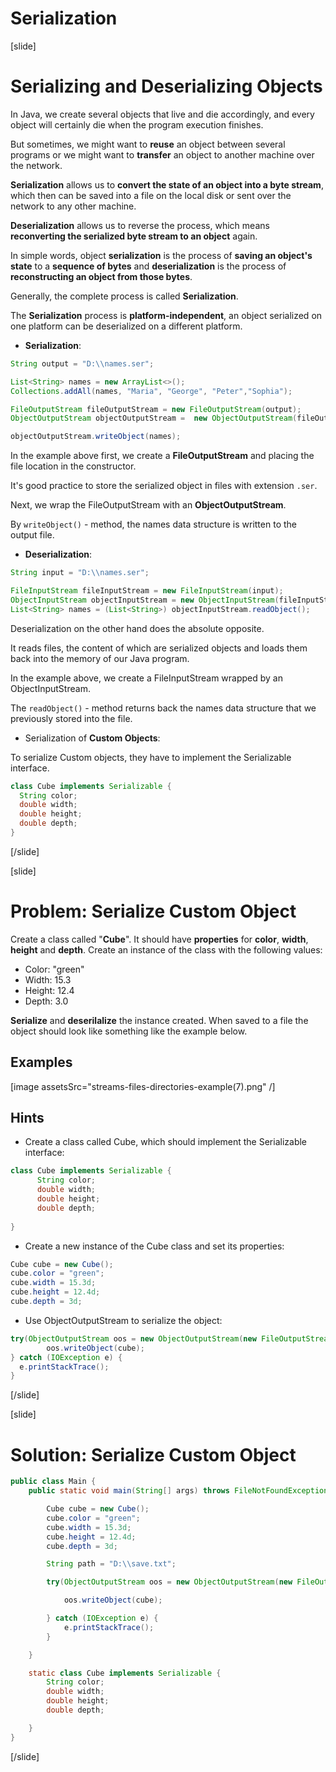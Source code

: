 # Serialization

[slide]

# Serializing and Deserializing Objects

In Java, we create several objects that live and die accordingly, and every object will certainly die when the program execution finishes.

But sometimes, we might want to **reuse** an object between several programs or we might want to **transfer** an object to another machine over the network.

**Serialization** allows us to **convert the state of an object into a byte stream**, which then can be saved into a file on the local disk or sent over the network to any other machine. 

**Deserialization** allows us to reverse the process, which means **reconverting the serialized byte stream to an object** again.

In simple words, object **serialization** is the process of **saving an object's state** to a **sequence of bytes** and **deserialization** is the process of **reconstructing an object from those bytes**.

Generally, the complete process is called **Serialization**.

The **Serialization** process is **platform-independent**, an object serialized on one platform can be deserialized on a different platform.

- **Serialization**:

```java
String output = "D:\\names.ser";

List<String> names = new ArrayList<>();
Collections.addAll(names, "Maria", "George", "Peter","Sophia");

FileOutputStream fileOutputStream = new FileOutputStream(output);
ObjectOutputStream objectOutputStream =  new ObjectOutputStream(fileOutputStream);

objectOutputStream.writeObject(names);
```
In the example above first, we create a **FileOutputStream** and placing the file location in the constructor.

It's good practice to store the serialized object in files with extension `.ser`.

Next, we wrap the FileOutputStream with an **ObjectOutputStream**.

By `writeObject()` - method, the names data structure is written to the output file.

- **Deserialization**:

```java
String input = "D:\\names.ser";

FileInputStream fileInputStream = new FileInputStream(input);
ObjectInputStream objectInputStream = new ObjectInputStream(fileInputStream);
List<String> names = (List<String>) objectInputStream.readObject();
```
Deserialization on the other hand does the absolute opposite. 

It reads files, the content of which are serialized objects and loads them back into the memory of our Java program.

In the example above, we create a FileInputStream wrapped by an ObjectInputStream.

The `readObject()` -  method returns back the names data structure that we previously stored into the file.

- Serialization of **Custom Objects**:

To serialize Custom objects, they have to implement the Serializable interface.

```java
class Cube implements Serializable {
  String color;
  double width;
  double height;
  double depth;
}
```

[/slide]

[slide]

# Problem: Serialize Custom Object

Create a class called "**Cube**". It should have **properties** for **color**, **width**, **height** and **depth**.
Create an instance of the class with the following values:
- Color: "green"
- Width: 15.3
- Height: 12.4
- Depth: 3.0

**Serialize** and **deserilalize** the instance created. When saved to a file the object should look like something like the example below.

## Examples

[image assetsSrc="streams-files-directories-example(7).png" /]


## Hints


-	Create a class called Cube, which should implement the Serializable interface:

```java
class Cube implements Serializable {
      String color;
      double width;
      double height;
      double depth;
        
}
```

- Create a new instance of the Cube class and set its properties:

```java
Cube cube = new Cube();
cube.color = "green";
cube.width = 15.3d;
cube.height = 12.4d;
cube.depth = 3d;

```

- Use ObjectOutputStream to serialize the object:

```java
try(ObjectOutputStream oos = new ObjectOutputStream(new FileOutputStream(path)) ) {
        oos.writeObject(cube);
} catch (IOException e) {
  e.printStackTrace();
}
```

[/slide]

[slide]

# Solution: Serialize Custom Object

```java
public class Main {
    public static void main(String[] args) throws FileNotFoundException {

        Cube cube = new Cube();
        cube.color = "green";
        cube.width = 15.3d;
        cube.height = 12.4d;
        cube.depth = 3d;

        String path = "D:\\save.txt";

        try(ObjectOutputStream oos = new ObjectOutputStream(new FileOutputStream(path)) ) {

            oos.writeObject(cube);

        } catch (IOException e) {
            e.printStackTrace();
        }

    }

    static class Cube implements Serializable {
        String color;
        double width;
        double height;
        double depth;

    }
}
```

[/slide]
